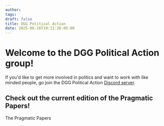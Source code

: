 ```yaml
---
author: 
tags: 
draft: false
title: DGG Political Action
date: 2025-06-16T19:11:26-05:00
---
```

# Welcome to the DGG Political Action group!
If you'd like to get more involved in politics and want to work with like minded people, go join the DGG Political Action [Discord server](https://discord.gg/HXQy6hnkq7).

## Check out the current edition of the Pragmatic Papers!
The Pragmatic Papers 